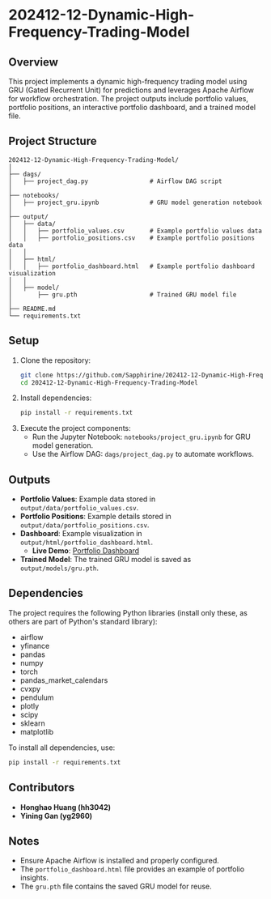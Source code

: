 # 202412-12-Dynamic-High-Frequency-Trading-Model

## Overview
This project implements a dynamic high-frequency trading model using GRU (Gated Recurrent Unit) for predictions and leverages Apache Airflow for workflow orchestration. The project outputs include portfolio values, portfolio positions, an interactive portfolio dashboard, and a trained model file.

## Project Structure
```
202412-12-Dynamic-High-Frequency-Trading-Model/
│
├── dags/                          
│   ├── project_dag.py                 # Airflow DAG script
│
├── notebooks/                     
│   ├── project_gru.ipynb              # GRU model generation notebook
│
├── output/                        
│   ├── data/                      
│   │   ├── portfolio_values.csv       # Example portfolio values data
│   │   ├── portfolio_positions.csv    # Example portfolio positions data
│   │
│   ├── html/                      
│   │   ├── portfolio_dashboard.html   # Example portfolio dashboard visualization
│   │
│   ├── model/                    
│       ├── gru.pth                    # Trained GRU model file
│                 
├── README.md                      
└── requirements.txt               
```

## Setup
1. Clone the repository:
   ```bash
   git clone https://github.com/Sapphirine/202412-12-Dynamic-High-Frequency-Trading-Model.git
   cd 202412-12-Dynamic-High-Frequency-Trading-Model
   ```
2. Install dependencies:
   ```bash
   pip install -r requirements.txt
   ```
3. Execute the project components:
   - Run the Jupyter Notebook: `notebooks/project_gru.ipynb` for GRU model generation.
   - Use the Airflow DAG: `dags/project_dag.py` to automate workflows.

## Outputs
- **Portfolio Values**: Example data stored in `output/data/portfolio_values.csv`.
- **Portfolio Positions**: Example details stored in `output/data/portfolio_positions.csv`.
- **Dashboard**: Example visualization in `output/html/portfolio_dashboard.html`.
  - **Live Demo**: [Portfolio Dashboard](http://34.133.104.212/dags/portfolio_dashboard.html)
- **Trained Model**: The trained GRU model is saved as `output/models/gru.pth`.

## Dependencies
The project requires the following Python libraries (install only these, as others are part of Python's standard library):
- airflow
- yfinance
- pandas
- numpy
- torch
- pandas_market_calendars
- cvxpy
- pendulum
- plotly
- scipy
- sklearn
- matplotlib

To install all dependencies, use:
```bash
pip install -r requirements.txt
```

## Contributors
- **Honghao Huang (hh3042)**
- **Yining Gan (yg2960)**

## Notes
- Ensure Apache Airflow is installed and properly configured.
- The `portfolio_dashboard.html` file provides an example of portfolio insights.
- The `gru.pth` file contains the saved GRU model for reuse.
